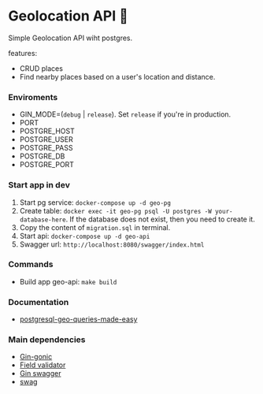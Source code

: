 # Geolocation API :turtle:

Simple Geolocation API wiht postgres.

features:
 - CRUD places
 - Find nearby places based on a user's location and distance.

### Enviroments

- GIN_MODE=(`debug` | `release`). Set `release` if you're in production.
- PORT
- POSTGRE_HOST
- POSTGRE_USER
- POSTGRE_PASS
- POSTGRE_DB
- POSTGRE_PORT

### Start app in dev

1) Start pg service: `docker-compose up -d geo-pg`
2) Create table: `docker exec -it geo-pg psql -U postgres -W your-database-here`. If the database does not exist, then you need to create it.
3) Copy the content of `migration.sql` in terminal.
4) Start api: `docker-compose up -d geo-api`
5) Swagger url: `http://localhost:8080/swagger/index.html`

### Commands
  - Build app geo-api: `make build`

### Documentation
 - [postgresql-geo-queries-made-easy](https://postindustria.com/postgresql-geo-queries-made-easy/)

### Main dependencies

- [Gin-gonic](https://github.com/gin-gonic/gin)
- [Field validator](https://pkg.go.dev/github.com/go-playground/validator/v10#readme-usage-and-documentation)
- [Gin swagger](https://github.com/swaggo/gin-swagger)
- [swag](https://github.com/swaggo/swag)